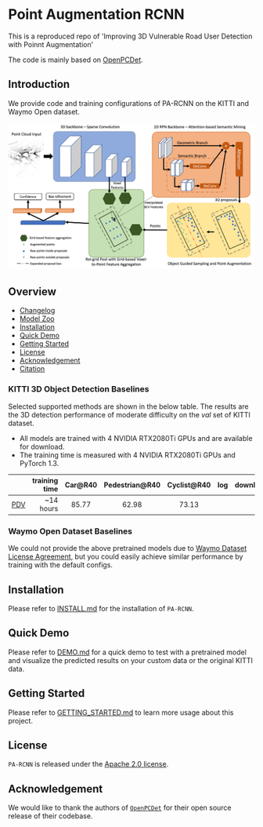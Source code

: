# Point Augmentation RCNN

This is a reproduced repo of 'Improving 3D Vulnerable Road User Detection with Poinnt Augmentation'

The code is mainly based on [OpenPCDet](https://github.com/open-mmlab/OpenPCDet).

## Introduction
We provide code and training configurations of PA-RCNN on the KITTI and Waymo Open dataset.  

![Algorithm Overview](docs/overview.png)

## Overview
- [Changelog](#changelog)
- [Model Zoo](#model-zoo)
- [Installation](docs/INSTALL.md)
- [Quick Demo](docs/DEMO.md)
- [Getting Started](docs/GETTING_STARTED.md)
- [License](#license)
- [Acknowledgement](#acknowledgement)
- [Citation](#citation)


### KITTI 3D Object Detection Baselines
Selected supported methods are shown in the below table. The results are the 3D detection performance of moderate difficulty on the *val* set of KITTI dataset.
* All models are trained with 4 NVIDIA RTX2080Ti GPUs and are available for download.
* The training time is measured with 4 NVIDIA RTX2080Ti GPUs and PyTorch 1.3.

|                                             | training time | Car@R40 | Pedestrian@R40 | Cyclist@R40  | log | download |
|---------------------------------------------|----------:|:-------:|:-------:|:-------:|:----:|:---------:|
| [PDV](tools/cfgs/kitti_models/pa_rcnn_pv.yaml) |~14 hours| 85.77 | 62.98 | 73.13 | |

### Waymo Open Dataset Baselines
We could not provide the above pretrained models due to [Waymo Dataset License Agreement](https://waymo.com/open/terms/),
but you could easily achieve similar performance by training with the default configs.


## Installation
Please refer to [INSTALL.md](docs/INSTALL.md) for the installation of `PA-RCNN`.


## Quick Demo
Please refer to [DEMO.md](docs/DEMO.md) for a quick demo to test with a pretrained model and
visualize the predicted results on your custom data or the original KITTI data.

## Getting Started
Please refer to [GETTING_STARTED.md](docs/GETTING_STARTED.md) to learn more usage about this project.

## License
`PA-RCNN` is released under the [Apache 2.0 license](LICENSE).

## Acknowledgement
We would like to thank the authors of [`OpenPCDet`](https://github.com/open-mmlab/OpenPCDet) for their open source release of their codebase.
